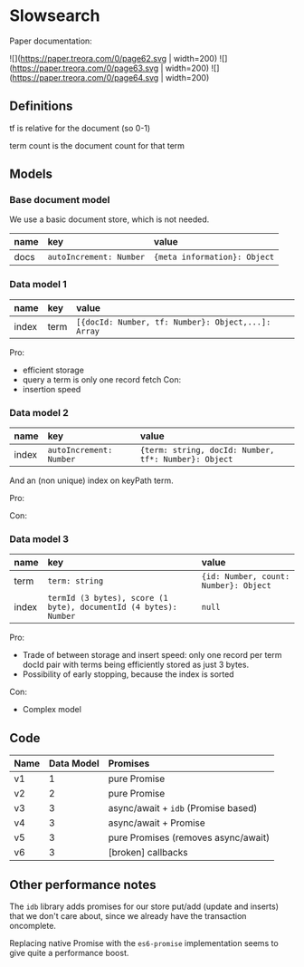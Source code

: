 # Slowsearch

Paper documentation:

![](https://paper.treora.com/0/page62.svg | width=200)
![](https://paper.treora.com/0/page63.svg | width=200)
![](https://paper.treora.com/0/page64.svg | width=200)

## Definitions

tf is relative for the document (so 0-1)

term count is the document count for that term

## Models

### Base document model

We use a basic document store, which is not needed.

| name | key                     | value                        |
|:-----|:------------------------|:-----------------------------|
| docs | `autoIncrement: Number` | `{meta information}: Object` |

### Data model 1

| name  | key  | value                                              |
|:------|:-----|:---------------------------------------------------|
| index | term | `[{docId: Number, tf: Number}: Object,...]: Array` |

Pro:
* efficient storage
* query a term is only one record fetch
Con:
* insertion speed

### Data model 2

| name  | key                     | value                                                |
|:------|:------------------------|:-----------------------------------------------------|
| index | `autoIncrement: Number` | `{term: string, docId: Number, tf*: Number}: Object` |

And an (non unique) index on keyPath term.

Pro:

Con:

### Data model 3

| name  | key                                                              | value                                 |
|:------|:-----------------------------------------------------------------|:--------------------------------------|
| term  | `term: string`                                                   | `{id: Number, count: Number}: Object` |
| index | `termId (3 bytes), score (1 byte), documentId (4 bytes): Number` | `null`                                |

Pro:
* Trade of between storage and insert speed: only one record per term docId pair with terms being efficiently stored as just 3 bytes.
* Possibility of early stopping, because the index is sorted

Con:
* Complex model

## Code

| Name | Data Model | Promises                            |
|:-----|:-----------|:------------------------------------|
| v1   | 1          | pure Promise                        |
| v2   | 2          | pure Promise                        |
| v3   | 3          | async/await + `idb` (Promise based) |
| v4   | 3          | async/await + Promise               |
| v5   | 3          | pure Promises (removes async/await) |
| v6   | 3          | [broken] callbacks                  |

## Other performance notes

The `idb` library adds promises for our store put/add (update and inserts) that we don't care about, since we already have the transaction oncomplete.

Replacing native Promise with the `es6-promise` implementation seems to give quite a performance boost.
